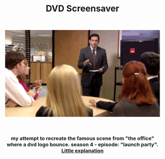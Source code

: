 <h1 align="center">DVD Screensaver</h1>
<br>
<br>
<div align="center">
 <img alt="GIF" src="the_office.gif"/></div>
<br>
<br>
<h3 align="center">my attempt to recreate the famous scene from "the office" where a dvd logo bounce. season 4 - episode: "launch party".
<a href="https://www.youtube.com/watch?v=QOtuX0jL85Y" target=_blank>Little explanation</a></h3>

<br>
 
